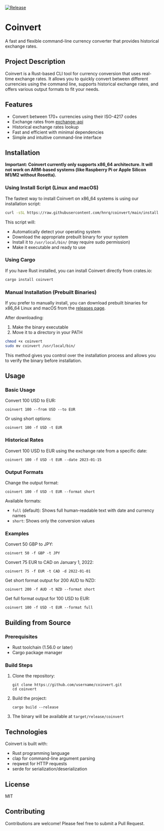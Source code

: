 [![Release](https://github.com/hnrq/coinvert/actions/workflows/release.yml/badge.svg)](https://github.com/hnrq/coinvert/actions/workflows/release.yml)

# Coinvert
A fast and flexible command-line currency converter that provides historical exchange rates.

## Project Description

Coinvert is a Rust-based CLI tool for currency conversion that uses real-time exchange rates. It allows you to quickly convert between different currencies using the command line, supports historical exchange rates, and offers various output formats to fit your needs.

## Features

- Convert between 170+ currencies using their ISO-4217 codes
- Exchange rates from [exchange-api](https://github.com/fawazahmed0/exchange-api)
- Historical exchange rates lookup
- Fast and efficient with minimal dependencies
- Simple and intuitive command-line interface

## Installation

**Important: Coinvert currently only supports x86_64 architecture. It will not work on ARM-based systems (like Raspberry Pi or Apple Silicon M1/M2 without Rosetta).**

### Using Install Script (Linux and macOS)

The fastest way to install Coinvert on x86_64 systems is using our installation script:

```bash
curl -sSL https://raw.githubusercontent.com/hnrq/coinvert/main/install.sh | bash
```

This script will:
- Automatically detect your operating system
- Download the appropriate prebuilt binary for your system
- Install it to `/usr/local/bin/` (may require sudo permission)
- Make it executable and ready to use

### Using Cargo

If you have Rust installed, you can install Coinvert directly from crates.io:

```bash
cargo install coinvert
```

### Manual Installation (Prebuilt Binaries)

If you prefer to manually install, you can download prebuilt binaries for x86_64 Linux and macOS from the [releases page](https://github.com/hnrq/coinvert/releases).

After downloading:
1. Make the binary executable
2. Move it to a directory in your PATH

```bash
chmod +x coinvert
sudo mv coinvert /usr/local/bin/
```

This method gives you control over the installation process and allows you to verify the binary before installation.

## Usage

### Basic Usage

Convert 100 USD to EUR:

```
coinvert 100 --from USD --to EUR
```

Or using short options:

```
coinvert 100 -f USD -t EUR
```

### Historical Rates

Convert 100 USD to EUR using the exchange rate from a specific date:

```
coinvert 100 -f USD -t EUR --date 2023-01-15
```

### Output Formats

Change the output format:

```
coinvert 100 -f USD -t EUR --format short
```

Available formats:
- `full` (default): Shows full human-readable text with date and currency names
- `short`: Shows only the conversion values
### Examples

Convert 50 GBP to JPY:
```
coinvert 50 -f GBP -t JPY
```

Convert 75 EUR to CAD on January 1, 2022:
```
coinvert 75 -f EUR -t CAD -d 2022-01-01
```

Get short format output for 200 AUD to NZD:
```
coinvert 200 -f AUD -t NZD --format short
```

Get full format output for 100 USD to EUR:
```
coinvert 100 -f USD -t EUR --format full
```

## Building from Source

### Prerequisites

- Rust toolchain (1.56.0 or later)
- Cargo package manager

### Build Steps

1. Clone the repository:
   ```
   git clone https://github.com/username/coinvert.git
   cd coinvert
   ```

2. Build the project:
   ```
   cargo build --release
   ```

3. The binary will be available at `target/release/coinvert`

## Technologies

Coinvert is built with:
- Rust programming language
- clap for command-line argument parsing
- reqwest for HTTP requests
- serde for serialization/deserialization

## License

MIT

## Contributing

Contributions are welcome! Please feel free to submit a Pull Request.

